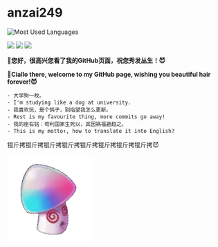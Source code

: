 # anzai249
![Most Used Languages](https://github-readme-stats.vercel.app/api/top-langs/?username=anzai249&layout=compact)

![](https://visitor-badge.glitch.me/badge?page_id=anzai249.readme)
![](https://img.shields.io/badge/Xiaomi-11_Pro-f5010c?style=flat&logo=xiaomi&logoColor=ffffff)
![](https://img.shields.io/badge/Windows-11-blue?style=flat&logo=windows&logoColor=ffffff)

**👋您好，很高兴您看了我的GitHub页面，祝您秀发丛生！😈**

**👋Ciallo there, welcome to my GitHub page, wishing you beautiful hair forever!😈**

```
- 大学狗一枚。
- I'm studying like a dog at university.
- 我喜欢玩，是个鸽子，别指望我怎么更新。
- Rest is my favourite thing, more commits go away!
- 我的座右铭：苟利国家生死以，其因祸福避趋之。
- This is my motto↑, how to translate it into English?
```

锟斤拷锟斤拷锟斤拷锟斤拷锟斤拷锟斤拷锟斤拷锟斤拷😈

![HypnoShroom](HypnoShroom.gif)
